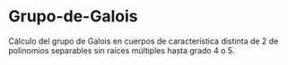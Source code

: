 # Grupo-de-Galois
Cálculo del grupo de Galois en cuerpos de característica distinta de 2 de polinomios separables sin raíces múltiples hasta grado 4 o 5.
